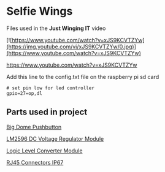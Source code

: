 # Selfie Wings

Files used in the <b>Just Winging IT</b> video

[![https://www.youtube.com/watch?v=xJS9KCVTZYw](https://img.youtube.com/vi/xJS9KCVTZYw/0.jpg)](https://www.youtube.com/watch?v=xJS9KCVTZYw)

https://www.youtube.com/watch?v=xJS9KCVTZYw<br>




Add this line to the config.txt file on the raspberry pi sd card
```
# set pin low for led controller
gpio=27=op,dl
```


## Parts used in project


<a href=https://www.aliexpress.com/item/1005005033214405.html>Big Dome Pushbutton</a>

<a href=https://www.jaycar.com.au/arduino-compatible-dc-voltage-regulator-module/p/XC4514>LM2596 DC Voltage Regulator Module</a>

<a href=https://www.jaycar.com.au/duinotech-arduino-compatible-logic-level-converter-module/p/XC4486>Logic Level Converter Module</a>

<a href=https://www.jaycar.com.au/rj45-connectors-ip67-rated-socket/p/PS1451>RJ45 Connectors IP67</a>